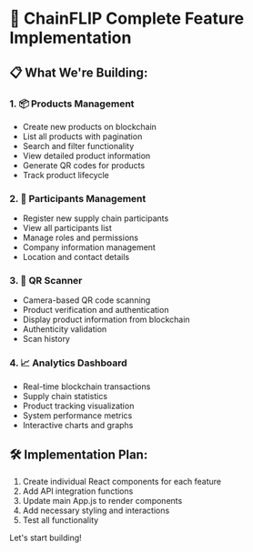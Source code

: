 # 🚀 ChainFLIP Complete Feature Implementation

## 📋 What We're Building:

### 1. 📦 Products Management
- Create new products on blockchain
- List all products with pagination
- Search and filter functionality
- View detailed product information
- Generate QR codes for products
- Track product lifecycle

### 2. 👥 Participants Management  
- Register new supply chain participants
- View all participants list
- Manage roles and permissions
- Company information management
- Location and contact details

### 3. 📱 QR Scanner
- Camera-based QR code scanning
- Product verification and authentication
- Display product information from blockchain
- Authenticity validation
- Scan history

### 4. 📈 Analytics Dashboard
- Real-time blockchain transactions
- Supply chain statistics
- Product tracking visualization
- System performance metrics
- Interactive charts and graphs

## 🛠️ Implementation Plan:

1. Create individual React components for each feature
2. Add API integration functions
3. Update main App.js to render components
4. Add necessary styling and interactions
5. Test all functionality

Let's start building!